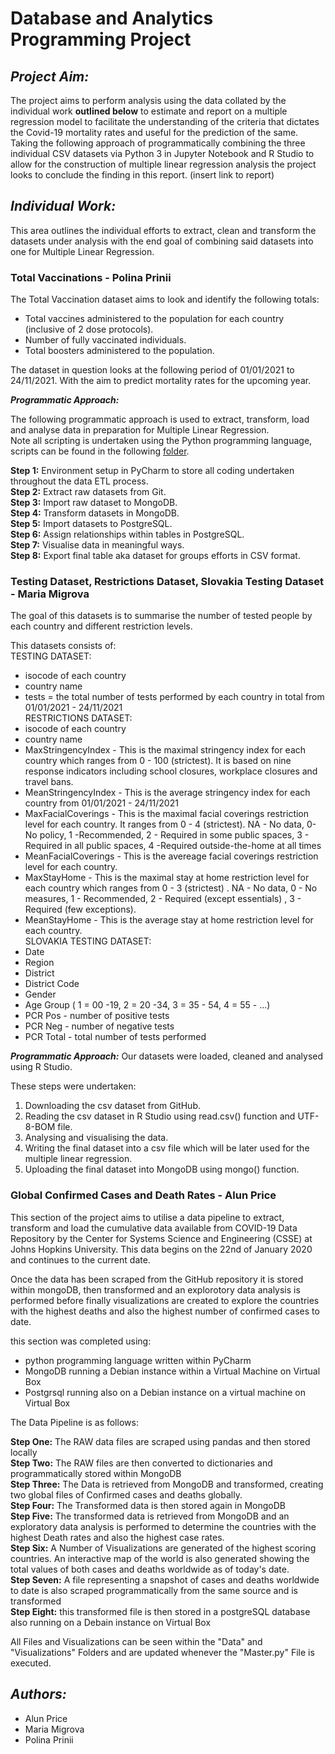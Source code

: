 # Database and Analytics Programming Project #

## *Project Aim:* ##

The project aims to perform analysis using the data collated by the individual work **outlined below** to estimate and report on a multiple regression model to facilitate the understanding of the criteria that dictates the Covid-19 mortality rates and useful for the prediction of the same.
Taking the following approach of programmatically combining the three individual CSV datasets via Python 3 in Jupyter Notebook and R Studio to allow for the construction of multiple linear regression analysis the project looks to conclude the finding in this report. (insert link to report) 

## *Individual Work:* ##

This area outlines the individual efforts to extract, clean and transform the datasets under analysis with the end goal of combining said datasets into one for Multiple Linear Regression.

### Total Vaccinations - Polina Prinii ###
The Total Vaccination dataset aims to look and identify the following totals:

- Total vaccines administered to the population for each country (inclusive of 2 dose protocols).
- Number of fully vaccinated individuals.
- Total boosters administered to the population.

The dataset in question looks at the following period of 01/01/2021 to 24/11/2021. With the aim to predict mortality rates for the upcoming year.

***Programmatic Approach:***

The following programmatic approach is used to extract, transform, load and analyse data in preparation for Multiple Linear Regression.<br />
Note all scripting is undertaken using the Python programming language, scripts can be found in the following [folder](https://github.com/polinaprinii/DAP-Project/tree/main/Vaccine_Analysis_by_Country).

**Step 1:** Environment setup in PyCharm to store all coding undertaken throughout the data ETL process.<br />
**Step 2:** Extract raw datasets from Git. <br />
**Step 3:** Import raw dataset to MongoDB.<br />
**Step 4:** Transform datasets in MongoDB.<br />
**Step 5:** Import datasets to PostgreSQL.<br />
**Step 6:** Assign relationships within tables in PostgreSQL.<br />
**Step 7:** Visualise data in meaningful ways.<br />
**Step 8:** Export final table aka dataset for groups efforts in CSV format. <br />

### Testing Dataset, Restrictions Dataset, Slovakia Testing Dataset - Maria Migrova ###
The goal of this datasets is to summarise the number of tested people by each country and different restriction levels.

This datasets consists of: <br/>
TESTING DATASET:
- isocode of each country
- country name
- tests = the total number of tests performed by each country in total from 01/01/2021 - 24/11/2021 <br/>
RESTRICTIONS DATASET:
- isocode of each country
- country name
- MaxStringencyIndex - This is the maximal stringency index for each country which ranges from 0 - 100 (strictest). It is based on nine response indicators including school closures, workplace closures and travel bans.
- MeanStringencyIndex - This is the average stringency index for each country from 01/01/2021 - 24/11/2021
- MaxFacialCoverings - This is the maximal facial coverings restriction level for each country. It ranges from 0 - 4 (strictest). NA - No data, 0- No policy, 1 -Recommended, 2 - Required in some public spaces, 3 - Required in all public spaces, 4 -Required outside-the-home at all times 
- MeanFacialCoverings - This is the avereage facial coverings restriction level for each country.
- MaxStayHome - This is the maximal stay at home restriction level for each country which ranges from 0 - 3 (strictest) . NA - No data, 0 - No measures, 1 - Recommended, 2 - Required (except essentials) , 3 - Required (few exceptions).
- MeanStayHome - This is the average stay at home restriction level for each country.<br/>
SLOVAKIA TESTING DATASET:
- Date
- Region 
- District
- District Code
- Gender
- Age Group ( 1 = 00 -19, 2 = 20 -34, 3 = 35 - 54, 4 = 55 - ...)
- PCR Pos - number of positive tests
- PCR Neg - number of negative tests
- PCR Total - total number of tests performed

***Programmatic Approach:***
Our datasets were loaded, cleaned and analysed using R Studio. 

These steps were undertaken:
1. Downloading the csv dataset from GitHub.
2. Reading the csv dataset in R Studio using read.csv() function and UTF-8-BOM file.
3. Analysing and visualising the data.
4. Writing the final dataset into a csv file which will be later used for the multiple linear regression.
5. Uploading the final dataset into MongoDB using mongo() function.


### Global Confirmed Cases and Death Rates - Alun Price ###
This section of the project aims to utilise a data pipeline to extract, transform and load the cumulative data available from COVID-19 Data Repository by the Center for Systems Science and Engineering (CSSE) at Johns Hopkins University.
This data begins on the 22nd of January 2020 and continues  to the current date.

Once the data has been scraped from the GitHub repository it is stored within mongoDB, then transformed and an explorotory data analysis is performed before finally visualizations are created to explore the countries with the highest deaths and also the highest number of confirmed cases to date.

this section was completed using:
- python programming language written within PyCharm
- MongoDB running a Debian instance within a Virtual Machine on Virtual Box
- Postgrsql running also on a Debian instance on a virtual machine on Virtual Box

The Data Pipeline is as follows:

**Step One:** The RAW data files are scraped using pandas and then stored locally <br />
**Step Two:** The RAW files are then converted to dictionaries and programmatically stored within MongoDB <br />
**Step Three:** The Data is retrieved from MongoDB and transformed, creating two global files of Confirmed cases and deaths globally. <br />
**Step Four:** The Transformed data is then stored again in MongoDB <br />
**Step Five:** The transformed data is retrieved from MongoDB and an exploratory data analysis is performed to determine the countries with the highest Death rates and also the highest case rates. <br />
**Step Six:** A Number of Visualizations are generated of the highest scoring countries. An interactive map of the world is also generated showing the total values of both cases and deaths worldwide as of today's date. <br />
**Step Seven:** A file representing a snapshot of cases and deaths worldwide to date is also scraped programmatically from the same source and is transformed  <br />
**Step Eight:** this transformed file is then stored in a postgreSQL database also running on a Debain instance on Virtual Box <br />

All Files and Visualizations can be seen within the "Data" and "Visualizations" Folders and are updated whenever the "Master.py" File is executed.

## *Authors:* ##
- Alun Price
- Maria Migrova
- Polina Prinii


